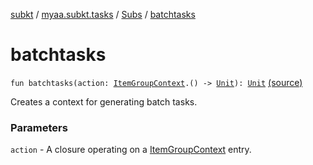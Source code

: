 [subkt](../../index.md) / [myaa.subkt.tasks](../index.md) / [Subs](index.md) / [batchtasks](./batchtasks.md)

# batchtasks

`fun batchtasks(action: `[`ItemGroupContext`](../-item-group-context/index.md)`.() -> `[`Unit`](https://kotlinlang.org/api/latest/jvm/stdlib/kotlin/-unit/index.html)`): `[`Unit`](https://kotlinlang.org/api/latest/jvm/stdlib/kotlin/-unit/index.html) [(source)](https://github.com/Myaamori/SubKt/blob/master/src/main/kotlin/myaa/subkt/tasks/plugin.kt#L370)

Creates a context for generating batch tasks.

### Parameters

`action` - A closure operating on a [ItemGroupContext](../-item-group-context/index.md) entry.